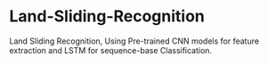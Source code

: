 # Land-Sliding-Recognition
Land Sliding Recognition, Using Pre-trained CNN models for feature extraction and LSTM for sequence-base Classification.
